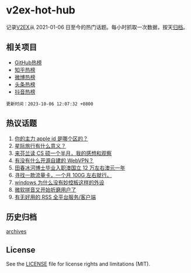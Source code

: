 # v2ex-hot-hub

 记录[V2EX](https://www.v2ex.com/)从 2021-01-06 日至今的热门话题。每小时抓取一次数据，按天[归档](archives)。
 
 ## 相关项目

- [GitHub热榜](https://github.com/snaildev/github-hot-hub)
- [知乎热榜](https://github.com/snaildev/zhihu-hot-hub)
- [微博热榜](https://github.com/snaildev/weibo-hot-hub)
- [头条热榜](https://github.com/snaildev/toutiao-hot-hub)
- [抖音热榜](https://github.com/snaildev/douyin-hot-hub)


 `更新时间：2023-10-06 12:07:32 +0800`

## 热议话题

1. [你的主力 apple id 是哪个区的？](https://www.v2ex.com/t/979034)
1. [星际旅行有什么意义？](https://www.v2ex.com/t/979012)
1. [来芬兰读 CS 硕一个半月，我的感想和观察](https://www.v2ex.com/t/979019)
1. [有没有什么开源自建的 WebVPN？](https://www.v2ex.com/t/979011)
1. [田春冰河博士毕业入职澳国立 12 万左右澳元一年](https://www.v2ex.com/t/979141)
1. [寻找一款流量卡，一个月 100G 左右就行。](https://www.v2ex.com/t/978997)
1. [windows 为什么没有妙控板这样的外设](https://www.v2ex.com/t/979129)
1. [微软拼音又开始折磨用户了](https://www.v2ex.com/t/979025)
1. [有无好用的 RSS 全平台服务/客户端](https://www.v2ex.com/t/979047)

## 历史归档

[archives](archives)

## License

See the [LICENSE](LICENSE) file for license rights and limitations (MIT).
